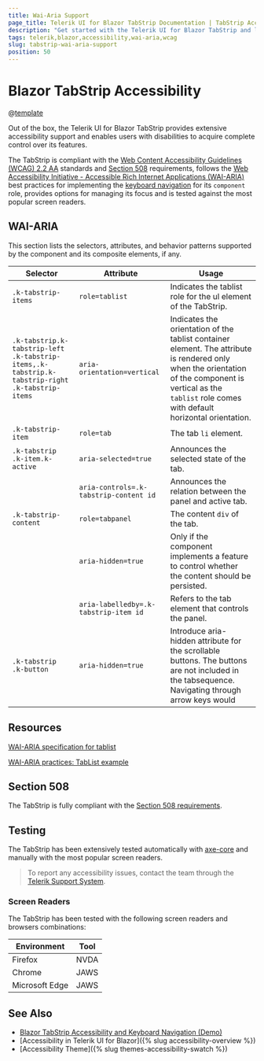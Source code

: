 ```yaml
---
title: Wai-Aria Support
page_title: Telerik UI for Blazor TabStrip Documentation | TabStrip Accessibility
description: "Get started with the Telerik UI for Blazor TabStrip and learn about its accessibility support for WAI-ARIA, Section 508, and WCAG 2.2."
tags: telerik,blazor,accessibility,wai-aria,wcag
slug: tabstrip-wai-aria-support 
position: 50 
---
```


# Blazor TabStrip Accessibility

@[template](/_contentTemplates/common/parameters-table-styles.md#table-layout)



Out of the box, the Telerik UI for Blazor TabStrip provides extensive accessibility support and enables users with disabilities to acquire complete control over its features.


The TabStrip is compliant with the [Web Content Accessibility Guidelines (WCAG) 2.2 AA](https://www.w3.org/TR/WCAG22/) standards and [Section 508](https://www.section508.gov/) requirements, follows the [Web Accessibility Initiative - Accessible Rich Internet Applications (WAI-ARIA)](https://www.w3.org/WAI/ARIA/apg/) best practices for implementing the [keyboard navigation](#keyboard-navigation) for its `component` role, provides options for managing its focus and is tested against the most popular screen readers.

## WAI-ARIA


This section lists the selectors, attributes, and behavior patterns supported by the component and its composite elements, if any.

| Selector | Attribute | Usage |
| -------- | --------- | ----- |
| `.k-tabstrip-items` | `role=tablist` | Indicates the tablist role for the ul element of the TabStrip. |
| `.k-tabstrip.k-tabstrip-left .k-tabstrip-items,.k-tabstrip.k-tabstrip-right .k-tabstrip-items` | `aria-orientation=vertical` | Indicates the orientation of the tablist container element. The attribute is rendered only when the orientation of the component is vertical as the `tablist` role comes with default horizontal orientation. |
| `.k-tabstrip-item` | `role=tab` | The tab `li` element. |
| `.k-tabstrip .k-item.k-active` | `aria-selected=true` | Announces the selected state of the tab. |
|  | `aria-controls=.k-tabstrip-content id` | Announces the relation between the panel and active tab. |
| `.k-tabstrip-content` | `role=tabpanel` | The content `div` of the tab. |
|  | `aria-hidden=true` | Only if the component implements a feature to control whether the content should be persisted. |
|  | `aria-labelledby=.k-tabstrip-item id` | Refers to the tab element that controls the panel. |
| `.k-tabstrip .k-button` | `aria-hidden=true` | Introduce aria-hidden attribute for the scrollable buttons. The buttons are not included in the tabsequence. Navigating through arrow keys would |

## Resources

[WAI-ARIA specification for tablist](https://www.w3.org/TR/wai-aria-1.2/#tablist)

[WAI-ARIA practices: TabList example](https://www.w3.org/WAI/ARIA/apg/example-index/tabs/tabs-automatic.html)

## Section 508


The TabStrip is fully compliant with the [Section 508 requirements](http://www.section508.gov/).

## Testing


The TabStrip has been extensively tested automatically with [axe-core](https://github.com/dequelabs/axe-core) and manually with the most popular screen readers.

> To report any accessibility issues, contact the team through the [Telerik Support System](https://www.telerik.com/account/support-center).

### Screen Readers


The TabStrip has been tested with the following screen readers and browsers combinations:

| Environment | Tool |
| ----------- | ---- |
| Firefox | NVDA |
| Chrome | JAWS |
| Microsoft Edge | JAWS |



## See Also

* [Blazor TabStrip Accessibility and Keyboard Navigation (Demo)](https://demos.telerik.com/blazor-ui/tabstrip/keyboard-navigation)
* [Accessibility in Telerik UI for Blazor]({% slug accessibility-overview %})
* [Accessibility Theme]({% slug themes-accessibility-swatch %})